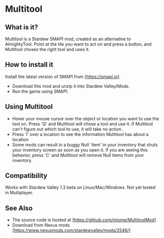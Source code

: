 # Multitool
## What is it?
Multitool is a Stardew SMAPI mod, created as an alternative to AlmightyTool. Point at the tile you want to act on and press a button, and Multitool choses the right tool and uses it.

## How to install it
Install the latest version of SMAPI from [https://smapi.io].
   * Download this mod and unzip it into Stardew Valley/Mods.
   * Run the game using SMAPI.

## Using Multitool
   * Hover your mouse cursor over the object or location you want to use the tool on. Press 'Q' and Multitool will chose a tool and use it.  If Multitool can't figure out which tool to use, it will take no action.
   * Press 'I' over a location to see the information Multitool has about a location
   * Some mods can result in a buggy Null 'item' in your inventory that shuts your inventory screen as soon as you open it. If you are seeing this behavior, press 'C' and Multitool will remove Null items from your inventory.

## Compatibility
Works with Stardew Valley 1.3 beta on Linux/Mac/Windows.
Not yet tested in Multiplayer. 

## See Also
   * The source code is hosted at [https://github.com/miome/MultitoolMod]
   * Download from Nexus mods [https://www.nexusmods.com/stardewvalley/mods/2546/]
